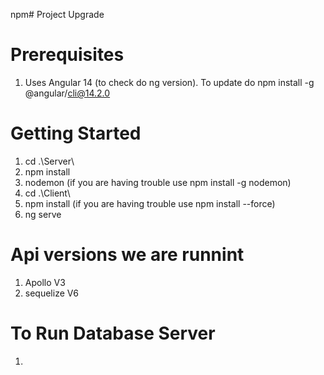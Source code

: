 npm# Project 
Upgrade

# Prerequisites
1. Uses Angular 14 (to check do ng version). To update do npm install -g @angular/cli@14.2.0

# Getting Started
1. cd .\Server\
2. npm install
3. nodemon (if you are having trouble use npm install -g nodemon)
4. cd .\Client\
5. npm install (if you are having trouble use npm install --force)
6. ng serve

# Api versions we are runnint
1. Apollo V3
2. sequelize V6

# To Run Database Server
1. 